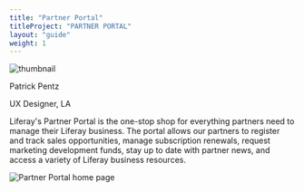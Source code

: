 ```yaml
---
title: "Partner Portal"
titleProject: "PARTNER PORTAL"
layout: "guide"
weight: 1
---
```


<span>
    <span class="sticker sticker-primary rounded-circle sticker-xl">
        <span class="sticker-overlay">
            <img alt="thumbnail" class="img-fluid" src="../../../images/headshots/pentz-patrick.jpg">
        </span>
    </span>
    <span class="designer-info">
        <p class="designer-name">Patrick Pentz</p>
        <p class="designer-detail">UX Designer, LA</p>
    </span>
</span>

Liferay's Partner Portal is the one-stop shop for everything partners need to manage their Liferay business. The portal allows our partners to register and track sales opportunities, manage subscription renewals, request marketing development funds, stay up to date with partner news, and access a variety of Liferay business resources.

![Partner Portal home page](../../../images/examples/partnerPortal.jpg)
